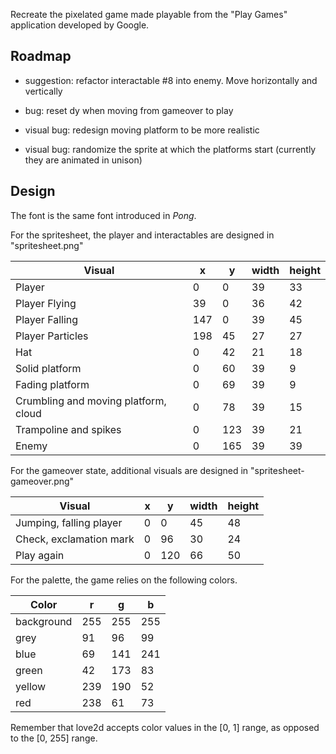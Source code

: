 Recreate the pixelated game made playable from the "Play Games" application developed by Google.

## Roadmap

- suggestion: refactor interactable #8 into enemy. Move horizontally and vertically

- bug: reset dy when moving from gameover to play

- visual bug: redesign moving platform to be more realistic

- visual bug: randomize the sprite at which the platforms start (currently they are animated in unison)

## Design

The font is the same font introduced in _Pong_.

For the spritesheet, the player and interactables are designed in "spritesheet.png"

| Visual                               | x   | y   | width | height |
| ------------------------------------ | --- | --- | ----- | ------ |
| Player                               | 0   | 0   | 39    | 33     |
| Player Flying                        | 39  | 0   | 36    | 42     |
| Player Falling                       | 147 | 0   | 39    | 45     |
| Player Particles                     | 198 | 45  | 27    | 27     |
| Hat                                  | 0   | 42  | 21    | 18     |
| Solid platform                       | 0   | 60  | 39    | 9      |
| Fading platform                      | 0   | 69  | 39    | 9      |
| Crumbling and moving platform, cloud | 0   | 78  | 39    | 15     |
| Trampoline and spikes                | 0   | 123 | 39    | 21     |
| Enemy                                | 0   | 165 | 39    | 39     |

For the gameover state, additional visuals are designed in "spritesheet-gameover.png"

| Visual                  | x   | y   | width | height |
| ----------------------- | --- | --- | ----- | ------ |
| Jumping, falling player | 0   | 0   | 45    | 48     |
| Check, exclamation mark | 0   | 96  | 30    | 24     |
| Play again              | 0   | 120 | 66    | 50     |

For the palette, the game relies on the following colors.

| Color      | r   | g   | b   |
| ---------- | --- | --- | --- |
| background | 255 | 255 | 255 |
| grey       | 91  | 96  | 99  |
| blue       | 69  | 141 | 241 |
| green      | 42  | 173 | 83  |
| yellow     | 239 | 190 | 52  |
| red        | 238 | 61  | 73  |

Remember that love2d accepts color values in the [0, 1] range, as opposed to the [0, 255] range.

